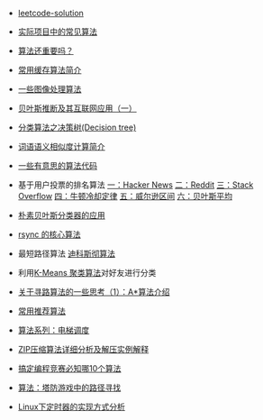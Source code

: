 * [leetcode-solution](http://siddontang.gitbooks.io/leetcode-solution/content/)

* [实际项目中的常见算法](http://www.infoq.com/cn/news/2013/11/Core-algorithms-deployed)
* [算法还重要吗？](http://www.cnblogs.com/chenkai/archive/2010/09/19/1831171.html )
* [常用缓存算法简介](http://blog.csdn.net/DL88250/article/details/6156892 )
* [一些图像处理算法](http://news.cnblogs.com/n/111776/ )
* [贝叶斯推断及其互联网应用（一）](http://www.ruanyifeng.com/blog/2011/08/bayesian_inference_part_one.html )
* [分类算法之决策树(Decision tree)](http://www.cnblogs.com/leoo2sk/archive/2010/09/19/decision-tree.html )
* [词语语义相似度计算简介](http://stblog.baidu-tech.com/?p=1738)
* [一些有意思的算法代码](http://coolshell.cn/articles/6010.html )
* 基于用户投票的排名算法 [一：Hacker News](http://www.ruanyifeng.com/blog/2012/02/ranking_algorithm_hacker_news.html ) [二：Reddit](http://www.ruanyifeng.com/blog/2012/03/ranking_algorithm_reddit.html ) [三：Stack Overflow](http://www.ruanyifeng.com/blog/2012/03/ranking_algorithm_stack_overflow.html ) [四：牛顿冷却定律](http://www.ruanyifeng.com/blog/2012/03/ranking_algorithm_newton_s_law_of_cooling.html ) [五：威尔逊区间](http://www.ruanyifeng.com/blog/2012/03/ranking_algorithm_wilson_score_interval.html ) [六：贝叶斯平均](http://www.ruanyifeng.com/blog/2012/03/ranking_algorithm_bayesian_average.html )
* [朴素贝叶斯分类器的应用](http://www.ruanyifeng.com/blog/2013/12/naive_bayes_classifier.html)
* [rsync 的核心算法](http://coolshell.cn/articles/7425.html )
* 最短路径算法 [迪科斯彻算法](http://zh.wikipedia.org/wiki/Dijkstra%E7%AE%97%E6%B3%95 )
* 利用[K-Means 聚类算法](http://www.oschina.net/p/k-means)对好友进行分类
* [关于寻路算法的一些思考（1）：A*算法介绍](http://blog.jobbole.com/71044/)
* [常用推荐算法](http://liyonghui160com.iteye.com/blog/2082450)
* [算法系列：电梯调度](http://blog.jobbole.com/74672/)
* [ZIP压缩算法详细分析及解压实例解释](http://blog.jobbole.com/76676/)
* [搞定编程竞赛必知哪10个算法](http://blog.jobbole.com/78575/)
* [算法：塔防游戏中的路径寻找](http://blog.jobbole.com/82629/)
* [Linux下定时器的实现方式分析](http://www.ibm.com/developerworks/cn/linux/l-cn-timers/)
